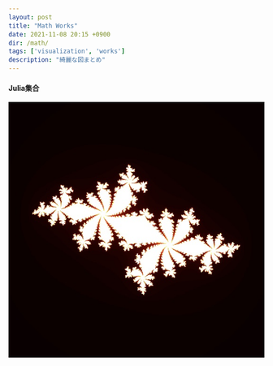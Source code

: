 ```yaml
---
layout: post
title: "Math Works"
date: 2021-11-08 20:15 +0900
dir: /math/
tags: ['visualization', 'works']
description: "綺麗な図まとめ"
---
```


<!-- ### 目次
- [Key word](#key-word)
- [はじめに](#はじめに)
- [まとめ](#まとめ)
- [参考](#参考)

### Key word -->

<!-- ### はじめに -->

<!-- ### まとめ -->

#### Julia集合
![julia集合](/assets/img/math/julia1_heat.jpg)

<!-- ### 参考 -->